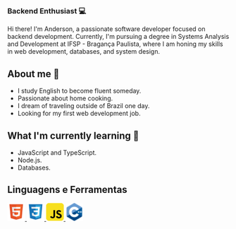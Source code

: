 ### Backend Enthusiast 💻
Hi there! I'm Anderson, a passionate software developer focused on backend development. Currently, I'm pursuing a degree in Systems Analysis and Development at IFSP - Bragança Paulista, where I am honing my skills in web development, databases, and system design.

## About me 👋
- I study English to become fluent someday.
- Passionate about home cooking.
- I dream of traveling outside of Brazil one day.
- Looking for my first web development job.

## What I'm currently learning 📖
- JavaScript and TypeScript.
- Node.js.
- Databases.

## Linguagens e Ferramentas

<p align="left">
    <a href="https://developer.mozilla.org/en-US/docs/Web/HTML" target="_blank" rel="noreferrer">
        <img src="icons/file_type_html_icon_130541.png" alt="HTML" width="40" height="40" /> 
    </a>
    <a href="https://developer.mozilla.org/en-US/docs/Web/CSS" target="_blank" rel="noreferrer">
        <img src="icons/file_type_css_icon_130661.png" alt="CSS" width="40" height="40" /> 
    </a>
    <a href="https://developer.mozilla.org/en-US/docs/Web/JavaScript" target="_blank" rel="noreferrer">
        <img src="icons/javascript_icon_130900.png" alt="JavaScript" width="40" height="40" /> 
    </a>
    <a href="https://cplusplus.com/" target="_blank" rel="noreferrer">
    <img src="icons/cpp.png" alt="cpp" width="40" height="40" />
    </a>
</p>
